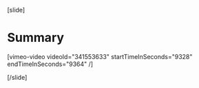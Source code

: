 [slide]
# Summary

[vimeo-video videoId="341553633" startTimeInSeconds="9328" endTimeInSeconds="9364" /]

[/slide]